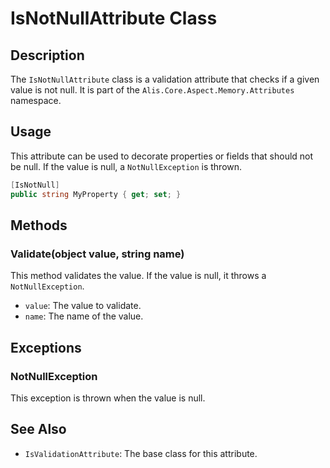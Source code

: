 # IsNotNullAttribute Class

## Description

The `IsNotNullAttribute` class is a validation attribute that checks if a given value is not null. It is part of the `Alis.Core.Aspect.Memory.Attributes` namespace.

## Usage

This attribute can be used to decorate properties or fields that should not be null. If the value is null, a `NotNullException` is thrown.

```csharp
[IsNotNull]
public string MyProperty { get; set; }
```

## Methods

### Validate(object value, string name)

This method validates the value. If the value is null, it throws a `NotNullException`.

- `value`: The value to validate.
- `name`: The name of the value.

## Exceptions

### NotNullException

This exception is thrown when the value is null.

## See Also

- `IsValidationAttribute`: The base class for this attribute.
